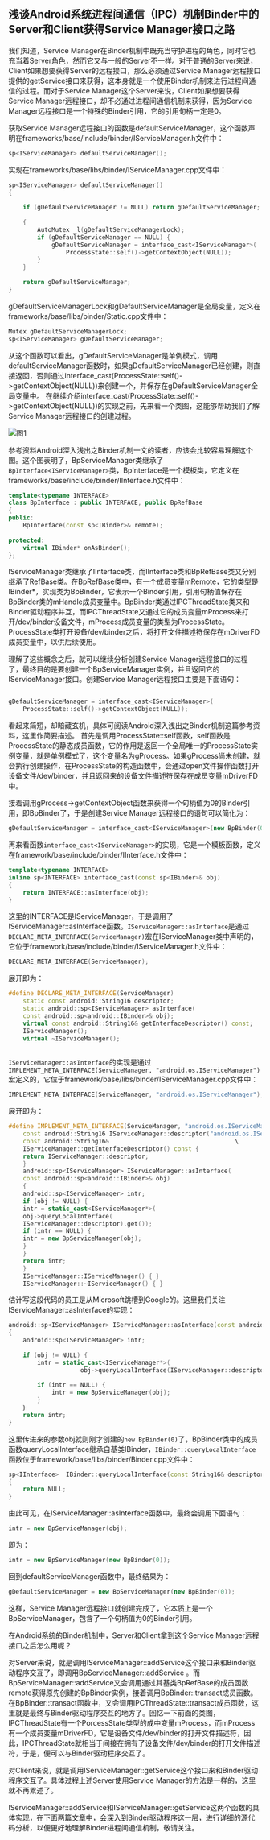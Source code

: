 ## 浅谈Android系统进程间通信（IPC）机制Binder中的Server和Client获得Service Manager接口之路 ##

我们知道，Service Manager在Binder机制中既充当守护进程的角色，同时它也充当着Server角色，然而它又与一般的Server不一样。对于普通的Server来说，Client如果想要获得Server的远程接口，那么必须通过Service Manager远程接口提供的getService接口来获得，这本身就是一个使用Binder机制来进行进程间通信的过程。而对于Service Manager这个Server来说，Client如果想要获得Service Manager远程接口，却不必通过进程间通信机制来获得，因为Service Manager远程接口是一个特殊的Binder引用，它的引用句柄一定是0。

获取Service Manager远程接口的函数是defaultServiceManager，这个函数声明在frameworks/base/include/binder/IServiceManager.h文件中：

```cpp
sp<IServiceManager> defaultServiceManager();  
```

实现在frameworks/base/libs/binder/IServiceManager.cpp文件中：

```cpp
sp<IServiceManager> defaultServiceManager()  
{  
  
    if (gDefaultServiceManager != NULL) return gDefaultServiceManager;  
  
    {  
        AutoMutex _l(gDefaultServiceManagerLock);  
        if (gDefaultServiceManager == NULL) {  
            gDefaultServiceManager = interface_cast<IServiceManager>(  
                ProcessState::self()->getContextObject(NULL));  
        }  
    }  
  
    return gDefaultServiceManager;  
}  
```
gDefaultServiceManagerLock和gDefaultServiceManager是全局变量，定义在frameworks/base/libs/binder/Static.cpp文件中：

```cpp
Mutex gDefaultServiceManagerLock;  
sp<IServiceManager> gDefaultServiceManager;  
```
从这个函数可以看出，gDefaultServiceManager是单例模式，调用defaultServiceManager函数时，如果gDefaultServiceManager已经创建，则直接返回，否则通过interface_cast<IServiceManager>(ProcessState::self()->getContextObject(NULL))来创建一个，并保存在gDefaultServiceManager全局变量中。
在继续介绍interface_cast<IServiceManager>(ProcessState::self()->getContextObject(NULL))的实现之前，先来看一个类图，这能够帮助我们了解Service Manager远程接口的创建过程。

![图1](1.gif)

参考资料Android深入浅出之Binder机制一文的读者，应该会比较容易理解这个图。这个图表明了，BpServiceManager类继承了`BpInterface<IServiceManager>`类，BpInterface是一个模板类，它定义在frameworks/base/include/binder/IInterface.h文件中：
```cpp
template<typename INTERFACE>  
class BpInterface : public INTERFACE, public BpRefBase  
{  
public:  
    BpInterface(const sp<IBinder>& remote);  
  
protected:  
    virtual IBinder* onAsBinder();  
};  
```
IServiceManager类继承了IInterface类，而IInterface类和BpRefBase类又分别继承了RefBase类。在BpRefBase类中，有一个成员变量mRemote，它的类型是IBinder*，实现类为BpBinder，它表示一个Binder引用，引用句柄值保存在BpBinder类的mHandle成员变量中。BpBinder类通过IPCThreadState类来和Binder驱动程序并互，而IPCThreadState又通过它的成员变量mProcess来打开/dev/binder设备文件，mProcess成员变量的类型为ProcessState。ProcessState类打开设备/dev/binder之后，将打开文件描述符保存在mDriverFD成员变量中，以供后续使用。

理解了这些概念之后，就可以继续分析创建Service Manager远程接口的过程了，最终目的是要创建一个BpServiceManager实例，并且返回它的IServiceManager接口。创建Service Manager远程接口主要是下面语句：

```cpp

gDefaultServiceManager = interface_cast<IServiceManager>(  
    ProcessState::self()->getContextObject(NULL));  
```
 看起来简短，却暗藏玄机，具体可阅读Android深入浅出之Binder机制这篇参考资料，这里作简要描述。
首先是调用ProcessState::self函数，self函数是ProcessState的静态成员函数，它的作用是返回一个全局唯一的ProcessState实例变量，就是单例模式了，这个变量名为gProcess。如果gProcess尚未创建，就会执行创建操作，在ProcessState的构造函数中，会通过open文件操作函数打开设备文件/dev/binder，并且返回来的设备文件描述符保存在成员变量mDriverFD中。

接着调用gProcess->getContextObject函数来获得一个句柄值为0的Binder引用，即BpBinder了，于是创建Service Manager远程接口的语句可以简化为：
```cpp
gDefaultServiceManager = interface_cast<IServiceManager>(new BpBinder(0));  
```
再来看函数`interface_cast<IServiceManager>`的实现，它是一个模板函数，定义在framework/base/include/binder/IInterface.h文件中：
```cpp
template<typename INTERFACE>  
inline sp<INTERFACE> interface_cast(const sp<IBinder>& obj)  
{  
    return INTERFACE::asInterface(obj);  
}  
```

这里的INTERFACE是IServiceManager，于是调用了IServiceManager::asInterface函数。`IServiceManager::asInterface`是通过`DECLARE_META_INTERFACE(ServiceManager)`宏在IServiceManager类中声明的，它位于framework/base/include/binder/IServiceManager.h文件中：
```cpp
DECLARE_META_INTERFACE(ServiceManager);  
```

展开即为：
```cpp
#define DECLARE_META_INTERFACE(ServiceManager)                              \  
    static const android::String16 descriptor;                          \  
    static android::sp<IServiceManager> asInterface(                    \  
    const android::sp<android::IBinder>& obj);                          \  
    virtual const android::String16& getInterfaceDescriptor() const;    \  
    IServiceManager();                                                  \  
    virtual ~IServiceManager();    
    
```

`IServiceManager::asInterface`的实现是通过`IMPLEMENT_META_INTERFACE(ServiceManager, "android.os.IServiceManager")`宏定义的，它位于framework/base/libs/binder/IServiceManager.cpp文件中：

```cpp
IMPLEMENT_META_INTERFACE(ServiceManager, "android.os.IServiceManager");  
```
展开即为：
```cpp
#define IMPLEMENT_META_INTERFACE(ServiceManager, "android.os.IServiceManager")                 \  
    const android::String16 IServiceManager::descriptor("android.os.IServiceManager");     \  
    const android::String16&                                   \  
    IServiceManager::getInterfaceDescriptor() const {                                      \  
    return IServiceManager::descriptor;                                                    \  
    }                                                                                      \  
    android::sp<IServiceManager> IServiceManager::asInterface(                             \  
    const android::sp<android::IBinder>& obj)                                              \  
    {                                                                                      \  
    android::sp<IServiceManager> intr;                                                     \  
    if (obj != NULL) {                                                                     \  
    intr = static_cast<IServiceManager*>(                                                  \  
    obj->queryLocalInterface(                                                              \  
    IServiceManager::descriptor).get());                                                   \  
    if (intr == NULL) {                                                                    \  
    intr = new BpServiceManager(obj);                                                      \  
    }                                                                                      \  
    }                                                                                      \  
    return intr;                                                                           \  
    }                                                                                      \  
    IServiceManager::IServiceManager() { }                                                 \  
    IServiceManager::~IServiceManager() { }        
```

估计写这段代码的员工是从Microsoft跳槽到Google的。这里我们关注IServiceManager::asInterface的实现：
```cpp
android::sp<IServiceManager> IServiceManager::asInterface(const android::sp<android::IBinder>& obj)                                                
{                                                                                       
    android::sp<IServiceManager> intr;                                                      
      
    if (obj != NULL) {                                                                       
        intr = static_cast<IServiceManager*>(                                                    
                    obj->queryLocalInterface(IServiceManager::descriptor).get());  
          
        if (intr == NULL) {                  
            intr = new BpServiceManager(obj);                                          
        }                                            
    ｝  
    return intr;                                    
}     
```
这里传进来的参数obj就则刚才创建的`new BpBinder(0)`了，BpBinder类中的成员函数queryLocalInterface继承自基类IBinder，`IBinder::queryLocalInterface`函数位于framework/base/libs/binder/Binder.cpp文件中：
```cpp
sp<IInterface>  IBinder::queryLocalInterface(const String16& descriptor)  
{  
    return NULL;  
}  
```

由此可见，在IServiceManager::asInterface函数中，最终会调用下面语句：
```cpp
intr = new BpServiceManager(obj);   
```
即为：
```cpp
intr = new BpServiceManager(new BpBinder(0));  
```
回到defaultServiceManager函数中，最终结果为：
```cpp
gDefaultServiceManager = new BpServiceManager(new BpBinder(0));  
```

这样，Service Manager远程接口就创建完成了，它本质上是一个BpServiceManager，包含了一个句柄值为0的Binder引用。

在Android系统的Binder机制中，Server和Client拿到这个Service Manager远程接口之后怎么用呢？

对Server来说，就是调用IServiceManager::addService这个接口来和Binder驱动程序交互了，即调用BpServiceManager::addService 。而BpServiceManager::addService又会调用通过其基类BpRefBase的成员函数remote获得原先创建的BpBinder实例，接着调用BpBinder::transact成员函数。在BpBinder::transact函数中，又会调用IPCThreadState::transact成员函数，这里就是最终与Binder驱动程序交互的地方了。回忆一下前面的类图，IPCThreadState有一个PorcessState类型的成中变量mProcess，而mProcess有一个成员变量mDriverFD，它是设备文件/dev/binder的打开文件描述符，因此，IPCThreadState就相当于间接在拥有了设备文件/dev/binder的打开文件描述符，于是，便可以与Binder驱动程序交互了。

对Client来说，就是调用IServiceManager::getService这个接口来和Binder驱动程序交互了。具体过程上述Server使用Service Manager的方法是一样的，这里就不再累述了。

 IServiceManager::addService和IServiceManager::getService这两个函数的具体实现，在下面两篇文章中，会深入到Binder驱动程序这一层，进行详细的源代码分析，以便更好地理解Binder进程间通信机制，敬请关注。




